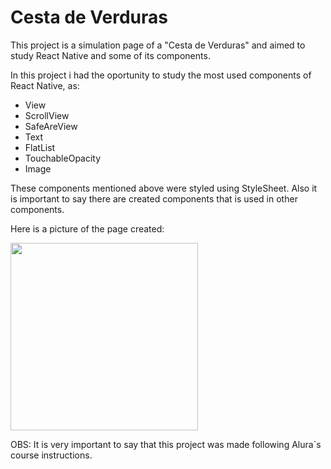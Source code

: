 # Cesta de Verduras

This project is a simulation page of a "Cesta de Verduras" and aimed to study React Native and some of its components.

In this project i had the oportunity to study the most used components of React Native, as:

- View
- ScrollView
- SafeAreView
- Text
- FlatList
- TouchableOpacity
- Image

These components mentioned above were styled using StyleSheet. Also it is important to say there are created components that is used in other components.

Here is a picture of the page created:

<img width="300px" src="https://github.com/costaemily/orgs-cesta/assets/80849729/ecd507bd-8005-4cc1-99c6-e52f160b2404"/>

OBS: It is very important to say that this project was made following Alura`s course instructions.
